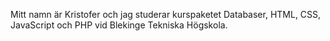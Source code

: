 Mitt namn är Kristofer och jag studerar kurspaketet Databaser, HTML, CSS, JavaScript och PHP vid Blekinge Tekniska Högskola.
